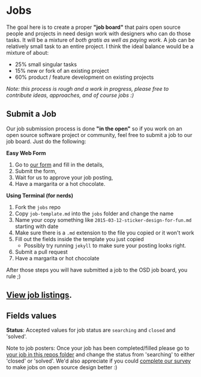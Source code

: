 # Jobs

The goal here is to create a proper **"job board"** that pairs open source people and projects in need design work with designers who can do those tasks.
It will be a mixture of _both gratis as well as paying work._
A job can be relatively small task to an entire project.
I think the ideal balance would be a mixture of about:

- 25% small singular tasks
- 15% new or fork of an existing project
- 60% product / feature development on existing projects

_Note: this process is rough and a work in progress, please free to contribute ideas, approaches, and of course jobs :)_

## Submit a Job

Our job submission process is done **"in the open"** so if you work on an open source software project or community, feel free to submit a job to our job board. Just do the following:

**Easy Web Form**

1. Go to [our form](https://opensourcedesign.net/jobs/job-form/) and fill in the details,
2. Submit the form,
3. Wait for us to approve your job posting,
4. Have a margarita or a hot chocolate.

**Using Terminal (for nerds)**

1. Fork the `jobs` repo
2. Copy `job-template.md` into the `jobs` folder and change the name
3. Name your copy something like `2015-03-12-sticker-design-for-fun.md` starting with date
4. Make sure there is a `.md` extension to the file you copied or it won't work
5. Fill out the fields inside the template you just copied
   - Possibly try running `jekyll` to make sure your posting looks right.
6. Submit a pull request
7. Have a margarita or hot chocolate

After those steps you will have submitted a job to the OSD job board, you rule ;)

## [View job listings](https://opensourcedesign.net/jobs/).

## Fields values

**Status**: Accepted values for job status are `searching` and `closed` and 'solved'.

Note to job posters: Once your job has been completed/filled please go to [your job in this repos folder](https://github.com/opensourcedesign/jobs/tree/master/jobs) and change the status from 'searching' to either 'closed' or 'solved'. We'd also appreciate if you could [complete our survey](https://cloud.opensourcedesign.net/apps/forms/DNTkJM32eWd9EQjn) to make jobs on open source design better :) 
